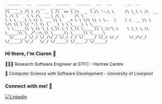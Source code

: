
```
 ______   __   ______   ______   ______   __   __       __  __   ______   __     __   ______   __       __        
/\  ___\ /\ \ /\  __ \ /\  == \ /\  __ \ /\ "-.\ \     /\ \_\ \ /\  __ \ /\ \  _ \ \ /\  ___\ /\ \     /\ \       
\ \ \____\ \ \\ \  __ \\ \  __< \ \ \/\ \\ \ \-.  \    \ \  __ \\ \ \/\ \\ \ \/ ".\ \\ \  __\ \ \ \____\ \ \____  
 \ \_____\\ \_\\ \_\ \_\\ \_\ \_\\ \_____\\ \_\\"\_\    \ \_\ \_\\ \_____\\ \__/".~\_\\ \_____\\ \_____\\ \_____\ 
  \/_____/ \/_/ \/_/\/_/ \/_/ /_/ \/_____/ \/_/ \/_/     \/_/\/_/ \/_____/ \/_/   \/_/ \/_____/ \/_____/ \/_____/ 
```

<!-- TODO: Link personal website under my name-->
### Hi there, I'm Ciaron 👋

🧑🏻‍💻 Research Software Engineer at STFC - Hartree Centre

📜 Computer Science with Software Development - University of Liverpool

<!-- TODO: Add my socials here -->
### Connect with me! 🔗

<a href="https://www.linkedin.com/in/ciaron-howell/">![LinkedIn](https://github.com/gauravghongde/social-icons/blob/master/PNG/Color/LinkedIN.png)</a>



<!-- IDEA: Auto add blog posts made to either medium or my own website? -->

<!-- Languages can be shown by the coding report i guess-->
<!-- TODO: Add coding report -->
